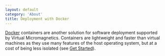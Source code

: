 ```yaml
---
layout: default
category: 'About'
title: Deployment with Docker
---
```


[Docker](https://www.docker.com/) containers are another solution for software
deployment supported by Virtual Micromagnetics. Containers are lightweight and
faster than virtual machines as they use many features of the host operating
system, but at a cost of being less isolated (see [Get
Started](/get_started/)).